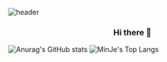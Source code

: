 

<!--
**minjekang/minjekang** is a ✨ _special_ ✨ repository because its `README.md` (this file) appears on your GitHub profile.

Here are some ideas to get you started:

- 🔭 I’m currently working on ...
- 🌱 I’m currently learning ...
- 👯 I’m looking to collaborate on ...
- 🤔 I’m looking for help with ...
- 💬 Ask me about ...
- 📫 How to reach me: ...
- 😄 Pronouns: ...
- ⚡ Fun fact: ...
-->
![header](https://capsule-render.vercel.app/api?type=waving&color=auto&height=300&section=header&text=MinJE&fontSize=90)

### <p align="center"> Hi there 👋 </p>

![Anurag's GitHub stats](https://github-readme-stats.vercel.app/api?username=minjekang&&show_icons=true&theme=default)
    ![MinJe's Top Langs](https://github-readme-stats.vercel.app/api/top-langs/?username=minjekang&layout=compact)
